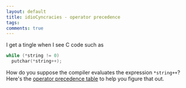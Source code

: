 ```yaml
---
layout: default
title: idioCyncracies - operator precedence
tags:
comments: true
---
```


I get a tingle when I see C code such as

```c
while (*string != 0)
  putchar(*string++);
```

How do you suppose the compiler evaluates the expression `*string++`? Here's the [operator precedence table](http://en.wikipedia.org/wiki/Operators_in_C_and_C%2B%2B#Operator_precedence) to help you figure that out.
